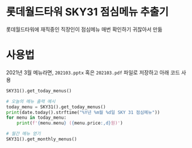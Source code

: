롯데월드타워 SKY31 점심메뉴 추출기
================

롯데월드타워에 재직중인 직장인이 점심메뉴 매번 확인하기 귀찮아서 만듦


사용법
================
2021년 3월 메뉴라면, `202103.pptx` 혹은 `202103.pdf` 파일로 저장하고 아래 코드 사용

```python
SKY31().get_today_menus()

# 오늘의 메뉴 출력 예시
today_menu = SKY31().get_today_menus()
print(date.today().strftime("%Y년 %m월 %d일 SKY 31 점심메뉴"))
for menu in today_menu:
    print(f'{menu.menu} ({menu.price:,d}원)')

# 월간 메뉴 얻기
SKY31().get_monthly_menus()
```